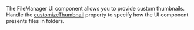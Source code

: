 The FileManager UI component allows you to provide custom thumbnails. Handle the [customizeThumbnail](/Documentation/ApiReference/UI_Widgets/dxFileManager/Configuration/#customizeThumbnail) property to specify how the UI component presents files in folders.